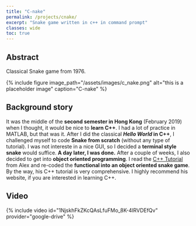 ```yaml
---
title: "C-nake"
permalink: /projects/cnake/
excerpt: "Snake game written in c++ in command prompt"
classes: wide
toc: true
---
```


## Abstract

Classical Snake game from 1976.

{% include figure image_path="/assets/images/c_nake.png" alt="this is a placeholder image" caption="C-nake" %}

## Background story
   It was the middle of the **second semester in Hong Kong** (February 2019) when I thought, it would be nice to **learn C++**. I had a lot of practice in MATLAB, but that was it. After I did the classical ***Hello World* in C++**, I challenged myself to code **Snake from scratch** (without any type of tutorial). I was not intereste in a nice GUI, so I decided a **terminal style snake** would suffice. **A day later, I was done.** After a couple of weeks, I also decided to get into **object oriented programming**. I read the [C++ Tutorial](https://www.learncpp.com/) from Alex and re-coded the **functional into an object oriented snake game**. By the way, his C++ tutorial is very comprehensive. I highly recommend his website, if you are interested in learning C++.

## Video

{% include video id="1NjskhFkZKcQAsLfuFMo_8K-4lRVDEfQv" provider="google-drive" %}
